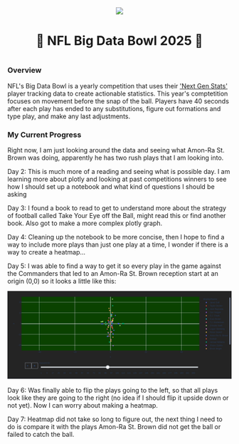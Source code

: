 <div align="center">
    <img src='https://operations.nfl.com/media/3577/big-data-bowl-transparent.png?mode=max&width=995' style='width:200px' />
    <h1>🏈 NFL Big Data Bowl 2025 🏈<h1>
</div>

### Overview 
NFL's Big Data Bowl is a yearly competition that uses their ['Next Gen Stats'](https://nextgenstats.nfl.com/) player tracking data to create actionable statistics. This year's comptetition focuses on movement before the snap of the ball. Players have 40 seconds after each play has ended to any substitutions, figure out formations and type play, and make any last adjustments. 

### My Current Progress
Right now, I am just looking around the data and seeing what Amon-Ra St. Brown was doing, apparently he has two rush plays that I am looking into.

Day 2: This is much more of a reading and seeing what is possible day. I am learning more about plotly and looking at past competitions winners to see how I should set up a notebook and what kind of questions I should be asking

Day 3: I found a book to read to get to understand more about the strategy of football called Take Your Eye off the Ball, might read this or find another book. Also got to make a more complex plotly graph.

Day 4: Cleaning up the notebook to be more concise, then I hope to find a way to include more plays than just one play at a time, I wonder if there is a way to create a heatmap...

Day 5: I was able to find a way to get it so every play in the game against the Commanders that led to an Amon-Ra St. Brown reception start at an origin (0,0) so it looks a little like this:

![image](https://raw.githubusercontent.com/APoodle/NFL-Big-Data-Bowl-2025/refs/heads/main/pics/Demo%20v.85.png)

Day 6: Was finally able to flip the plays going to the left, so that all plays look like they are going to the right (no idea if I should flip it upside down or not yet). Now I can worry about making a heatmap.

Day 7: Heatmap did not take so long to figure out, the next thing I need to do is compare it with the plays Amon-Ra St. Brown did not get the ball or failed to catch the ball.
